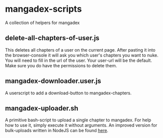# mangadex-scripts
A collection of helpers for mangadex

## delete-all-chapters-of-user.js
This deletes all chapters of a user on the current page. After pasting it into the browser-console it will ask you which user's chapters you want to nuke. You will need to fill in the url of the user. Your user-url will be the default. Make sure you do have the permissions to delete them.

## mangadex-downloader.user.js
A userscript to add a download-button to mangadex-chapters.

## mangadex-uploader.sh
A primitive bash-script to upload a single chapter to mangadex. For help how to use it, simply execute it without arguments.
An improved version for bulk-uploads written in NodeJS can be found [here](https://github.com/xicelord/mangadex-bulkuploader).
